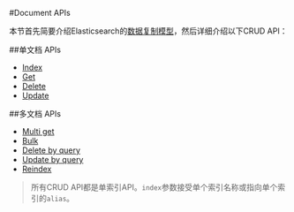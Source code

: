 #Document APIs

本节首先简要介绍Elasticsearch的[数据复制模型]()，然后详细介绍以下CRUD API：

##单文档 APIs

* [Index]()
* [Get]()
* [Delete]()
* [Update]()

##多文档 APIs

* [Multi get]()
* [Bulk]()
* [Delete by query]()
* [Update by query]()
* [Reindex](docs-reindex.md)


> 所有CRUD API都是单索引API。`index`参数接受单个索引名称或指向单个索引的`alias`。